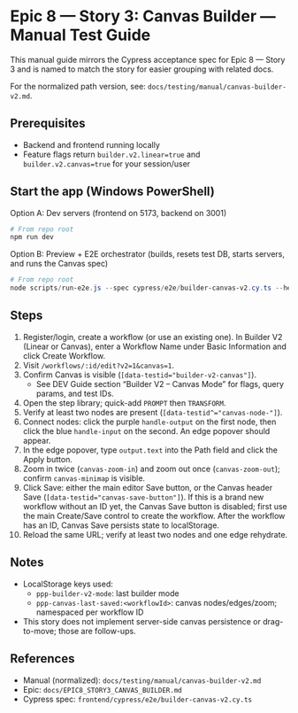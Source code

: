 # Epic 8 — Story 3: Canvas Builder — Manual Test Guide

This manual guide mirrors the Cypress acceptance spec for Epic 8 — Story 3 and is named to match the story for easier grouping with related docs.

For the normalized path version, see: `docs/testing/manual/canvas-builder-v2.md`.

## Prerequisites
- Backend and frontend running locally
- Feature flags return `builder.v2.linear=true` and `builder.v2.canvas=true` for your session/user

## Start the app (Windows PowerShell)
Option A: Dev servers (frontend on 5173, backend on 3001)

```powershell
# From repo root
npm run dev
```

Option B: Preview + E2E orchestrator (builds, resets test DB, starts servers, and runs the Canvas spec)

```powershell
# From repo root
node scripts/run-e2e.js --spec cypress/e2e/builder-canvas-v2.cy.ts --headed
```

## Steps
1. Register/login, create a workflow (or use an existing one). In Builder V2 (Linear or Canvas), enter a Workflow Name under Basic Information and click Create Workflow.
2. Visit `/workflows/:id/edit?v2=1&canvas=1`.
3. Confirm Canvas is visible (`[data-testid="builder-v2-canvas"]`).
   - See DEV Guide section “Builder V2 – Canvas Mode” for flags, query params, and test IDs.
4. Open the step library; quick-add `PROMPT` then `TRANSFORM`.
5. Verify at least two nodes are present (`[data-testid^="canvas-node-"]`).
6. Connect nodes: click the purple `handle-output` on the first node, then click the blue `handle-input` on the second. An edge popover should appear.
7. In the edge popover, type `output.text` into the Path field and click the Apply button.
8. Zoom in twice (`canvas-zoom-in`) and zoom out once (`canvas-zoom-out`); confirm `canvas-minimap` is visible.
9. Click Save: either the main editor Save button, or the Canvas header Save (`[data-testid="canvas-save-button"]`). If this is a brand new workflow without an ID yet, the Canvas Save button is disabled; first use the main Create/Save control to create the workflow. After the workflow has an ID, Canvas Save persists state to localStorage.
10. Reload the same URL; verify at least two nodes and one edge rehydrate.

## Notes
- LocalStorage keys used:
  - `ppp-builder-v2-mode`: last builder mode
  - `ppp-canvas-last-saved:<workflowId>`: canvas nodes/edges/zoom; namespaced per workflow ID
- This story does not implement server-side canvas persistence or drag-to-move; those are follow-ups.

## References
- Manual (normalized): `docs/testing/manual/canvas-builder-v2.md`
- Epic: `docs/EPIC8_STORY3_CANVAS_BUILDER.md`
- Cypress spec: `frontend/cypress/e2e/builder-canvas-v2.cy.ts`